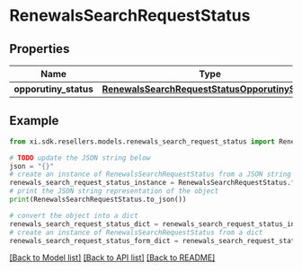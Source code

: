 # RenewalsSearchRequestStatus


## Properties

Name | Type | Description | Notes
------------ | ------------- | ------------- | -------------
**opporutiny_status** | [**RenewalsSearchRequestStatusOpporutinyStatus**](RenewalsSearchRequestStatusOpporutinyStatus.md) |  | [optional] 

## Example

```python
from xi.sdk.resellers.models.renewals_search_request_status import RenewalsSearchRequestStatus

# TODO update the JSON string below
json = "{}"
# create an instance of RenewalsSearchRequestStatus from a JSON string
renewals_search_request_status_instance = RenewalsSearchRequestStatus.from_json(json)
# print the JSON string representation of the object
print(RenewalsSearchRequestStatus.to_json())

# convert the object into a dict
renewals_search_request_status_dict = renewals_search_request_status_instance.to_dict()
# create an instance of RenewalsSearchRequestStatus from a dict
renewals_search_request_status_form_dict = renewals_search_request_status.from_dict(renewals_search_request_status_dict)
```
[[Back to Model list]](../README.md#documentation-for-models) [[Back to API list]](../README.md#documentation-for-api-endpoints) [[Back to README]](../README.md)


